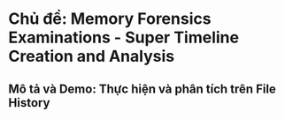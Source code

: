 # Chủ đề: Memory Forensics Examinations - Super Timeline Creation and Analysis

## Mô tả và Demo: Thực hiện và phân tích trên File History
